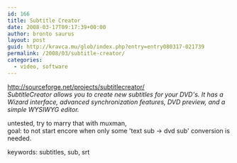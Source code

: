 ```yaml
---
id: 166
title: Subtitle Creator
date: 2008-03-17T09:17:39+00:00
author: bronto saurus
layout: post
guid: http://kravca.mu/glob/index.php?entry=entry080317-021739
permalink: /2008/03/subtitle-creator/
categories:
  - video, software
---
```

<a href="http://sourceforge.net/projects/subtitlecreator/" target="_blank" >http://sourceforge.net/projects/subtitlecreator/</a>  
_SubtitleCreator allows you to create new subtitles for your DVD's. It has a Wizard interface, advanced synchronization features, DVD preview, and a simple WYSIWYG editor._

untested, try to marry that with muxman,   
goal: to not start encore when only some 'text sub -> dvd sub' conversion is needed.

keywords: subtitles, sub, srt
